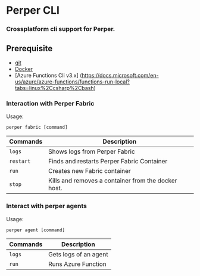# Perper CLI

### Crossplatform cli support for Perper.

## Prerequisite
  * [git](https://git-scm.com/book/en/v2/Getting-Started-Installing-Git)
  * [Docker](https://docs.docker.com/get-docker/)
  * [Azure Functions Cli v3.x] (https://docs.microsoft.com/en-us/azure/azure-functions/functions-run-local?tabs=linux%2Ccsharp%2Cbash)
  
### Interaction with Perper Fabric

Usage:

  `perper fabric [command]`

Commands  | Description
--------- | ----------
`logs`    |  Shows logs from Perper Fabric
`restart` |  Finds and restarts Perper Fabric Container
`run`     |  Creates new Fabric container
`stop`    |  Kills and removes a container from the docker host.


### Interact with perper agents

Usage:

  `perper agent [command]`
  
Commands | Description
-------- | ----------
`logs`   | Gets logs of an agent
`run`    | Runs Azure Function

